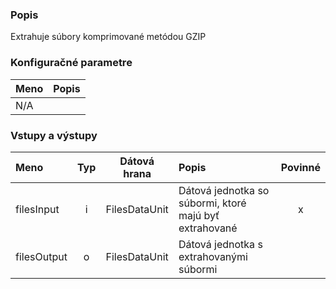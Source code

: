 ### Popis

Extrahuje súbory komprimované metódou GZIP

### Konfiguračné parametre

| Meno | Popis |
|:----|:----|
|N/A | |

### Vstupy a výstupy ###

|Meno |Typ | Dátová hrana | Popis | Povinné |
|:--------|:------:|:------:|:-------------|:---------------------:|
|filesInput  |i| FilesDataUnit | Dátová jednotka so súbormi, ktoré majú byť extrahované |x|
|filesOutput |o| FilesDataUnit | Dátová jednotka s extrahovanými súbormi ||